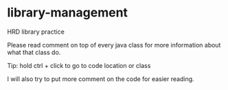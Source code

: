 # library-management
HRD library practice

Please read comment on top of every java class for more information about what that class do.

Tip: hold ctrl + click to go to code location or class

I will also try to put more comment on the code for easier reading.
